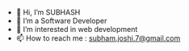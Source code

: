 - 👋 Hi, I’m SUBHASH
- 🌱 I’m a Software Developer
- 👀 I’m interested in web development
- 📫 How to reach me : subham.joshi.7@gmail.com

<!---
subhash122/subhash122 is a ✨ special ✨ repository because its `README.md` (this file) appears on your GitHub profile.
You can click the Preview link to take a look at your changes.
--->

